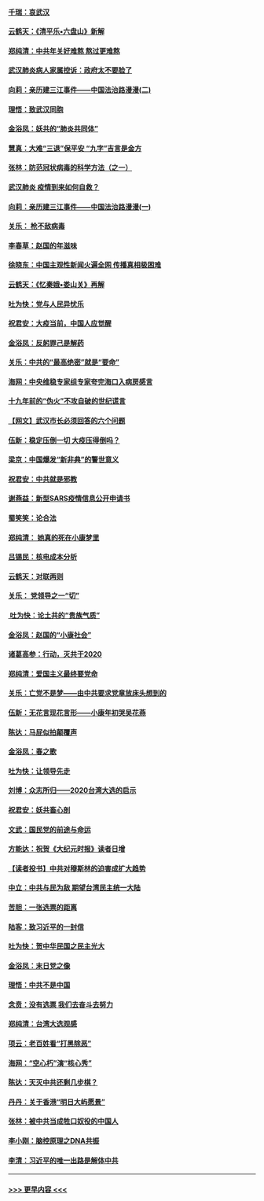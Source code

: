 #### [千瑞：哀武汉](../pages/nsc993/n11833647.md?t=01311733) 
#### [云鹤天：《清平乐▪六盘山》新解](../pages/nsc993/n11833611.md?t=01311733) 
#### [郑纯清：中共年关好难熬 熬过更难熬](../pages/nsc993/n11833489.md?t=01311733) 
#### [武汉肺炎病人家属控诉：政府太不要脸了](../pages/nsc993/n11833205.md?t=01311733) 
#### [向莉：亲历建三江事件——中国法治路漫漫(二)](../pages/nsc993/n11829102.md?t=01311733) 
#### [理悟：致武汉同胞](../pages/nsc993/n11831522.md?t=01311733) 
#### [金浴凤：妖共的“肺炎共同体”](../pages/nsc993/n11829448.md?t=01311733) 
#### [慧真：大难“三退”保平安 “九字”吉言是金方](../pages/nsc993/n11829501.md?t=01311733) 
#### [张林：防范冠状病毒的科学方法（之一）](../pages/nsc993/n11828618.md?t=01311733) 
#### [武汉肺炎 疫情到来如何自救？](../pages/nsc993/n11827632.md?t=01311733) 
#### [向莉：亲历建三江事件——中国法治路漫漫(一)](../pages/nsc993/n11827190.md?t=01311733) 
#### [关乐： 枪不敌病毒](../pages/nsc993/n11826746.md?t=01311733) 
#### [李春草：赵国的年滋味](../pages/nsc993/n11826321.md?t=01311733) 
#### [徐晓东：中国主观性新闻火遍全网 传播真相极困难](../pages/nsc993/n11826508.md?t=01311733) 
#### [云鹤天：《忆秦娥▪娄山关》再解](../pages/nsc993/n11824682.md?t=01311733) 
#### [吐为快：党与人民异忧乐](../pages/nsc993/n11824660.md?t=01311733) 
#### [祝君安：大疫当前，中国人应觉醒](../pages/nsc993/n11821946.md?t=01311733) 
#### [金浴凤：反躬罪己是解药](../pages/nsc993/n11820280.md?t=01311733) 
#### [关乐：中共的“最高绝密”就是“要命”](../pages/nsc993/n11816946.md?t=01311733) 
#### [海网：中央维稳专家组专家夸完海口入病房感言](../pages/nsc993/n11815138.md?t=01311733) 
#### [十九年前的“伪火”不攻自破的世纪谎言](../pages/nsc993/n11813238.md?t=01311733) 
#### [【网文】武汉市长必须回答的六个问题](../pages/nsc993/n11813848.md?t=01311733) 
#### [伍新：稳定压倒一切 大疫压得倒吗？](../pages/nsc993/n11812634.md?t=01311733) 
#### [梁京：中国爆发“新非典”的警世意义](../pages/nsc993/n11812554.md?t=01311733) 
#### [祝君安：中共就是邪教](../pages/nsc993/n11812431.md?t=01311733) 
#### [谢燕益：新型SARS疫情信息公开申请书](../pages/nsc993/n11808840.md?t=01311733) 
#### [蜀笑笑：论合法](../pages/nsc993/n11808064.md?t=01311733) 
#### [郑纯清： 她真的死在小康梦里](../pages/nsc993/n11806623.md?t=01311733) 
#### [吕锡民：核电成本分析](../pages/nsc993/n11806284.md?t=01311733) 
#### [云鹤天：对联两则](../pages/nsc993/n11805957.md?t=01311733) 
#### [关乐： 党领导之一“切”](../pages/nsc993/n11804505.md?t=01311733) 
#### [ 吐为快：论土共的“贵族气质”](../pages/nsc993/n11804490.md?t=01311733) 
#### [金浴凤：赵国的“小康社会”](../pages/nsc993/n11804452.md?t=01311733) 
#### [诸葛高参：行动，灭共于2020](../pages/nsc993/n11804120.md?t=01311733) 
#### [郑纯清：爱国主义最终要党命](../pages/nsc993/n11802197.md?t=01311733) 
#### [关乐：亡党不是梦——由中共要求党章放床头想到的](../pages/nsc993/n11802156.md?t=01311733) 
#### [伍新：无花言现花言形——小康年初哭吴花燕](../pages/nsc993/n11800044.md?t=01311733) 
#### [陈达：马屁似拍颠覆声](../pages/nsc993/n11800010.md?t=01311733) 
#### [金浴凤：春之歌](../pages/nsc993/n11797687.md?t=01311733) 
#### [吐为快：让领导先走](../pages/nsc993/n11797512.md?t=01311733) 
#### [刘博：众志所归——2020台湾大选的启示](../pages/nsc993/n11796878.md?t=01311733) 
#### [祝君安：妖共畜心剖](../pages/nsc993/n11794273.md?t=01311733) 
#### [文武：国民党的前途与命运](../pages/nsc993/n11794198.md?t=01311733) 
#### [方能达：祝贺《大纪元时报》读者日增](../pages/nsc993/n11793807.md?t=01311733) 
#### [【读者投书】中共对穆斯林的迫害成扩大趋势](../pages/nsc993/n11791371.md?t=01311733) 
#### [中立：中共与民为敌 期望台湾民主统一大陆](../pages/nsc993/n11790392.md?t=01311733) 
#### [苦胆：一张选票的距离](../pages/nsc993/n11788914.md?t=01311733) 
#### [陆客：致习近平的一封信](../pages/nsc993/n11788867.md?t=01311733) 
#### [吐为快：贺中华民国之民主光大](../pages/nsc993/n11788618.md?t=01311733) 
#### [金浴凤：末日党之像](../pages/nsc993/n11787475.md?t=01311733) 
#### [理悟：中共不是中国](../pages/nsc993/n11787463.md?t=01311733) 
#### [念贲：没有选票  我们去奋斗去努力](../pages/nsc993/n11787398.md?t=01311733) 
#### [郑纯清：台湾大选观感](../pages/nsc993/n11786210.md?t=01311733) 
#### [项云：老百姓看“打黑除恶”](../pages/nsc993/n11785398.md?t=01311733) 
#### [海网：“空心朽”演“核心秀”](../pages/nsc993/n11783874.md?t=01311733) 
#### [陈达：天灭中共还剩几步棋？](../pages/nsc993/n11783719.md?t=01311733) 
#### [丹丹：关于香港“明日大屿愿景”](../pages/nsc993/n11783273.md?t=01311733) 
#### [张林：被中共当成牲口奴役的中国人](../pages/nsc993/n11782397.md?t=01311733) 
#### [李小刚：脑控原理之DNA共振](../pages/nsc993/n11780962.md?t=01311733) 
#### [李清：习近平的唯一出路是解体中共](../pages/nsc993/n11780866.md?t=01311733) 

----
#### [ >>> 更早内容 <<< ](../indexes/nsc993-earlier.md)
